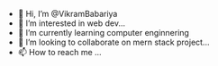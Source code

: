 - 👋 Hi, I’m @VikramBabariya
- 👀 I’m interested in web dev...
- 🌱 I’m currently learning computer enginnering
- 💞️ I’m looking to collaborate on mern stack project...
- 📫 How to reach me ...

<!---
VikramBabariya/VikramBabariya is a ✨ special ✨ repository because its `README.md` (this file) appears on your GitHub profile.
You can click the Preview link to take a look at your changes.
--->

